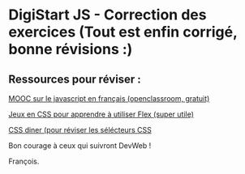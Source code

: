 # DigiStart JS - Correction des exercices (Tout est enfin corrigé, bonne révisions :)

## Ressources pour réviser :

[MOOC sur le javascript en français (openclassroom, gratuit)](https://openclassrooms.com/fr/courses/6175841-apprenez-a-programmer-avec-javascript)

[Jeux en CSS pour apprendre à utiliser Flex (super utile)](https://flexboxfroggy.com/)

[CSS diner (pour réviser les sélécteurs CSS](https://flukeout.github.io/)

Bon courage à ceux qui suivront DevWeb !

François.
